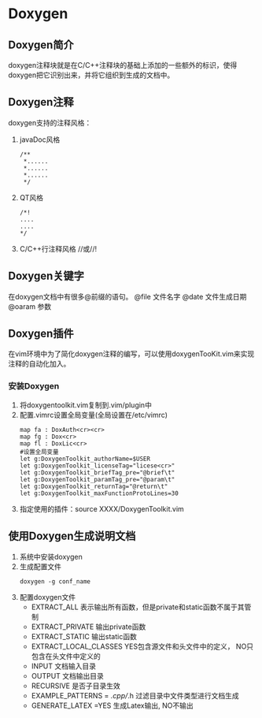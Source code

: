 Doxygen
================================================================================================================
## Doxygen简介
   doxygen注释块就是在C/C++注释块的基础上添加的一些额外的标识，使得doxygen把它识别出来，并将它组织到生成的文档中。
## Doxygen注释
   doxygen支持的注释风格：
   1. javaDoc风格 
      ```
      /**
       *......
       *......
       *......
       */
       ```
   2. QT风格
      ```
      /*!
      ....
      ....
      */
      ```
   3. C/C++行注释风格
      //或//!
## Doxygen关键字
   在doxygen文档中有很多@前缀的语句。
   @file 文件名字
   @date 文件生成日期
   @oaram 参数
## Doxygen插件
  在vim环境中为了简化doxygen注释的编写，可以使用doxygenTooKit.vim来实现
  注释的自动化加入。
### 安装Doxygen
   1. 将doxygentoolkit.vim复制到.vim/plugin中
   2. 配置.vimrc设置全局变量(全局设置在/etc/vimrc)
      ```
      map fa : DoxAuth<cr><cr>
      map fg : Dox<cr>
      map fl : DoxLic<cr>
      #设置全局变量
      let g:DoxygenToolkit_authorName=$USER
      let g:DoxygenToolkit_licenseTag="licese<cr>"
      let g:DoxygenToolkit_briefTag_pre="@brief\t"
      let g:DoxygenToolkit_paramTag_pre="@param\t"
      let g:DoxygenToolkit_returnTag="@return\t"
      let g:DoxygenToolkit_maxFunctionProtoLines=30
      ```
   3. 指定使用的插件：source XXXX/DoxygenToolkit.vim
## 使用Doxygen生成说明文档
   1. 系统中安装doxygen
   2. 生成配置文件
      ```
      doxygen -g conf_name
      ```
   3. 配置doxygen文件
      - EXTRACT_ALL 表示输出所有函数，但是private和static函数不属于其管制
      - EXTRACT_PRIVATE 输出private函数
      - EXTRACT_STATIC 输出static函数
      - EXTRACT_LOCAL_CLASSES YES包含源文件和头文件中的定义， NO只包含在头文件中定义的
      - INPUT 文档输入目录
      - OUTPUT 文档输出目录
      - RECURSIVE 是否子目录生效
      - EXAMPLE_PATTERNS = *.cpp/*.h 过滤目录中文件类型进行文档生成
      - GENERATE_LATEX =YES 生成Latex输出, NO不输出
